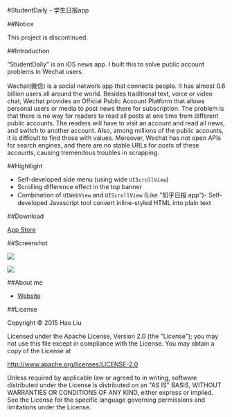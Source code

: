 #StudentDaily - 学生日报app

##Notice

This project is discontinued.


##Introduction

“StudentDaily” is an iOS news app. I built this to solve public account problems in Wechat users.

Wechat(微信) is a social network app that connects people. It has almost 0.6 billion users all around the world. Besides traditional text, voice or video chat, Wechat provides an Official Public Account Platform that allows personal users or media to post news there for subscription. The problem is that there is no way for readers to read all posts at one time from different public accounts. The readers will have to visit an account and read all news, and switch to another account. Also, among millions of the public accounts, it is difficult to find those with values. Moreover, Wechat has not open APIs for search engines, and there are no stable URLs for posts of these accounts, causing tremendous troubles in scrapping.

##Hightlight

- Self-developed side menu (using wide `UIScrollView`)
- Scrolling difference effect in the top banner
- Combination of `UIWebView` and `UIScrollView` (Like "知乎日报 app")- Self-developed Javascript tool convert inline-styled HTML into plain text

##Download

[App Store](https://itunes.apple.com/us/app/xue-sheng-ri-bao-hui-ju-zui/id954164794?mt=8&ign-mpt=uo%3D4)


##Screenshot

![](http://liuhao.im/media/feature/studentdaily-a-news-app.jpg)

![](http://liuhao.im/media/project/4.jpg)

##About me

- [Website](http://liuhao.im/)

##License

Copyright &copy; 2015 Hao Liu

Licensed under the Apache License, Version 2.0 (the "License");
you may not use this file except in compliance with the License.
You may obtain a copy of the License at

   http://www.apache.org/licenses/LICENSE-2.0

Unless required by applicable law or agreed to in writing, software
distributed under the License is distributed on an "AS IS" BASIS,
WITHOUT WARRANTIES OR CONDITIONS OF ANY KIND, either express or implied.
See the License for the specific language governing permissions and
limitations under the License.

